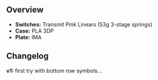## Overview
* **Switches:** Transmit Pink Linears (53g 3-stage springs)
* **Case:** PLA 3DP
* **Plate:** IMA

## Changelog
**v1:**
first try with bottom row symbols...
